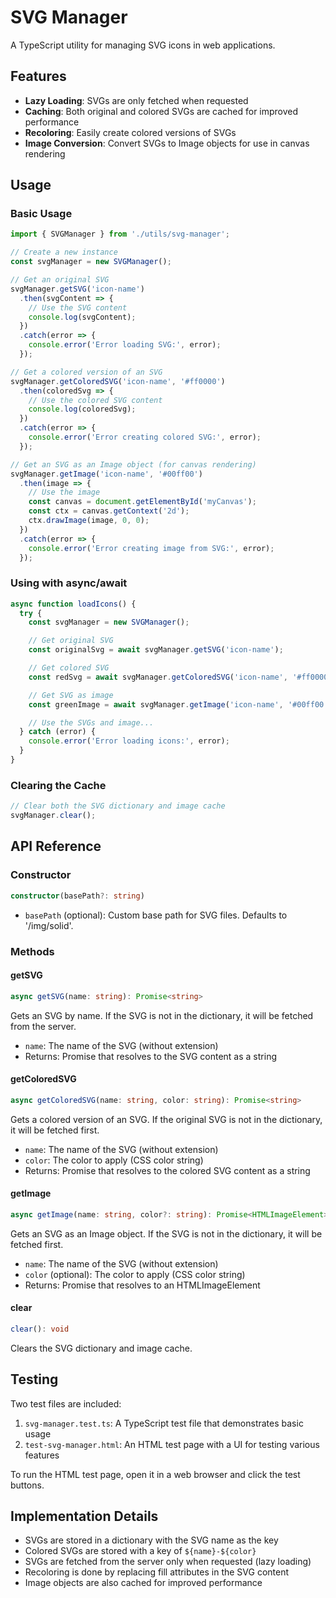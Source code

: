 # SVG Manager

A TypeScript utility for managing SVG icons in web applications.

## Features

- **Lazy Loading**: SVGs are only fetched when requested
- **Caching**: Both original and colored SVGs are cached for improved performance
- **Recoloring**: Easily create colored versions of SVGs
- **Image Conversion**: Convert SVGs to Image objects for use in canvas rendering

## Usage

### Basic Usage

```typescript
import { SVGManager } from './utils/svg-manager';

// Create a new instance
const svgManager = new SVGManager();

// Get an original SVG
svgManager.getSVG('icon-name')
  .then(svgContent => {
    // Use the SVG content
    console.log(svgContent);
  })
  .catch(error => {
    console.error('Error loading SVG:', error);
  });

// Get a colored version of an SVG
svgManager.getColoredSVG('icon-name', '#ff0000')
  .then(coloredSvg => {
    // Use the colored SVG content
    console.log(coloredSvg);
  })
  .catch(error => {
    console.error('Error creating colored SVG:', error);
  });

// Get an SVG as an Image object (for canvas rendering)
svgManager.getImage('icon-name', '#00ff00')
  .then(image => {
    // Use the image
    const canvas = document.getElementById('myCanvas');
    const ctx = canvas.getContext('2d');
    ctx.drawImage(image, 0, 0);
  })
  .catch(error => {
    console.error('Error creating image from SVG:', error);
  });
```

### Using with async/await

```typescript
async function loadIcons() {
  try {
    const svgManager = new SVGManager();

    // Get original SVG
    const originalSvg = await svgManager.getSVG('icon-name');

    // Get colored SVG
    const redSvg = await svgManager.getColoredSVG('icon-name', '#ff0000');

    // Get SVG as image
    const greenImage = await svgManager.getImage('icon-name', '#00ff00');

    // Use the SVGs and image...
  } catch (error) {
    console.error('Error loading icons:', error);
  }
}
```

### Clearing the Cache

```typescript
// Clear both the SVG dictionary and image cache
svgManager.clear();
```

## API Reference

### Constructor

```typescript
constructor(basePath?: string)
```

- `basePath` (optional): Custom base path for SVG files. Defaults to '/img/solid'.

### Methods

#### getSVG

```typescript
async getSVG(name: string): Promise<string>
```

Gets an SVG by name. If the SVG is not in the dictionary, it will be fetched from the server.

- `name`: The name of the SVG (without extension)
- Returns: Promise that resolves to the SVG content as a string

#### getColoredSVG

```typescript
async getColoredSVG(name: string, color: string): Promise<string>
```

Gets a colored version of an SVG. If the original SVG is not in the dictionary, it will be fetched first.

- `name`: The name of the SVG (without extension)
- `color`: The color to apply (CSS color string)
- Returns: Promise that resolves to the colored SVG content as a string

#### getImage

```typescript
async getImage(name: string, color?: string): Promise<HTMLImageElement>
```

Gets an SVG as an Image object. If the SVG is not in the dictionary, it will be fetched first.

- `name`: The name of the SVG (without extension)
- `color` (optional): The color to apply (CSS color string)
- Returns: Promise that resolves to an HTMLImageElement

#### clear

```typescript
clear(): void
```

Clears the SVG dictionary and image cache.

## Testing

Two test files are included:

1. `svg-manager.test.ts`: A TypeScript test file that demonstrates basic usage
2. `test-svg-manager.html`: An HTML test page with a UI for testing various features

To run the HTML test page, open it in a web browser and click the test buttons.

## Implementation Details

- SVGs are stored in a dictionary with the SVG name as the key
- Colored SVGs are stored with a key of `${name}-${color}`
- SVGs are fetched from the server only when requested (lazy loading)
- Recoloring is done by replacing fill attributes in the SVG content
- Image objects are also cached for improved performance
